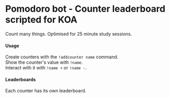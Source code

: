 # Pomodoro bot - Counter leaderboard scripted for KOA

Count many things. Optimised for 25 minute study sessions. 

#### Usage
Create counters with the `!addcounter name` command.  
Show the counter's value with `!name`.  
Interact with it with `!name +` or `!name -`.  
 

#### Leaderboards
Each counter has its own leaderboard. 

[Node.js]: https://nodejs.org/
[Discord API]: https://discordapp.com/developers/applications/me
